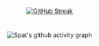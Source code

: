<center>
<h1></h1>

[![GitHub Streak](https://streak-stats.demolab.com?user=alex-spataru&hide_border=true&background=00000000&border=00000000&stroke=9F9F9F&ring=64B2FF&fire=4F8CC9&currStreakNum=4F8CC9&sideNums=4F8CC9&currStreakLabel=D8D8D8&sideLabels=D8D8D8&dates=9F9F9F)](https://git.io/streak-stats)

<h1></h1>

![Spat's github activity graph](https://github-readme-activity-graph.cyclic.app/graph?username=alex-spataru&bg_color=00000000&color=c7c7c7&line=75baff&point=4F8CC9&area=true&hide_border=true)

</center>
